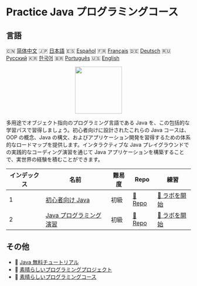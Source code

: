 # Practice Java プログラミングコース

## 言語

🇨🇳 [简体中文](README_zh.md) 🇯🇵 [日本語](README_ja.md) 🇪🇸 [Español](README_es.md) 🇫🇷 [Français](README_fr.md) 🇩🇪 [Deutsch](README_de.md) 🇷🇺 [Русский](README_ru.md) 🇰🇷 [한국어](README_ko.md) 🇧🇷 [Português](README_pt.md) 🇺🇸 [English](README.md) 

<div align="center">
<img width="128px" src="https://file.labex.io/path/vBtgM8cNsQFn.png">
</div>

多用途でオブジェクト指向のプログラミング言語である Java を、この包括的な学習パスで習得しましょう。初心者向けに設計されたこれらの Java コースは、OOP の概念、Java の構文、およびアプリケーション開発を習得するための体系的なロードマップを提供します。インタラクティブな Java プレイグラウンドでの実践的なコーディング演習を通じて Java アプリケーションを構築することで、実世界の経験を積むことができます。

|   インデックス | 名前                                                                  | 難易度   | Repo                                                        | 練習                                                            |
|----------------|-----------------------------------------------------------------------|----------|-------------------------------------------------------------|-----------------------------------------------------------------|
|              1 | [初心者向け Java](https://labex.io/ja/courses/java-for-beginners)     | 初級     | [🔗 Repo](https://github.com/labex-labs/java-for-beginners) | [🚀 ラボを開始](https://labex.io/ja/courses/java-for-beginners) |
|              2 | [Java プログラミング演習](https://labex.io/ja/courses/java-exercises) | 初級     | [🔗 Repo](https://github.com/labex-labs/java-exercises)     | [🚀 ラボを開始](https://labex.io/ja/courses/java-exercises)     |

## その他

- 🔗 [Java 無料チュートリアル](https://github.com/labex-labs/java-free-tutorials)
- 🔗 [素晴らしいプログラミングプロジェクト](https://github.com/labex-labs/awesome-programming-projects)
- 🔗 [素晴らしいプログラミングコース](https://github.com/labex-labs/awesome-programming-courses)

